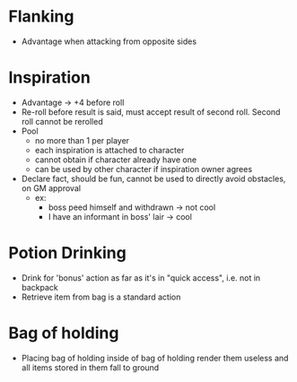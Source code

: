 # Flanking
- Advantage when attacking from opposite sides
# Inspiration
- Advantage -> +4 before roll
- Re-roll before result is said, must accept result of second roll. Second roll cannot be rerolled
- Pool
	- no more than 1 per player
	- each inspiration is attached to character
	- cannot obtain if character already have one
	- can be used by other character if inspiration owner agrees
- Declare fact, should be fun, cannot be used to directly avoid obstacles, on GM approval
	- ex:
		- boss peed himself and withdrawn -> not cool
		- I have an informant in boss' lair -> cool

# Potion Drinking
- Drink for 'bonus' action as far as it's in "quick access", i.e. not in backpack
- Retrieve item from bag is a standard action

# Bag of holding
- Placing bag of holding inside of bag of holding render them useless and all items stored in them fall to ground